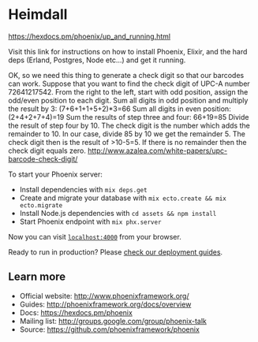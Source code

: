 # Heimdall

https://hexdocs.pm/phoenix/up_and_running.html

Visit this link for instructions on how to install Phoenix, Elixir, and the hard deps (Erland, Postgres, Node etc...) and get it running.

OK, so we need this thing to generate a check digit so that our barcodes can work.
Suppose that you want to find the check digit of UPC-A number 72641217542.
From the right to the left, start with odd position, assign the odd/even position to each digit.
Sum all digits in odd position and multiply the result by 3: (7+6+1+1+5+2)*3=66
Sum all digits in even position: (2+4+2+7+4)=19
Sum the results of step three and four: 66+19=85
Divide the result of step four by 10. The check digit is the number which adds the remainder to 10.
In our case, divide 85 by 10 we get the remainder 5.
The check digit then is the result of >10-5=5.
If there is no remainder then the check digit equals zero.
http://www.azalea.com/white-papers/upc-barcode-check-digit/


















To start your Phoenix server:

  * Install dependencies with `mix deps.get`
  * Create and migrate your database with `mix ecto.create && mix ecto.migrate`
  * Install Node.js dependencies with `cd assets && npm install`
  * Start Phoenix endpoint with `mix phx.server`

Now you can visit [`localhost:4000`](http://localhost:4000) from your browser.

Ready to run in production? Please [check our deployment guides](http://www.phoenixframework.org/docs/deployment).

## Learn more

  * Official website: http://www.phoenixframework.org/
  * Guides: http://phoenixframework.org/docs/overview
  * Docs: https://hexdocs.pm/phoenix
  * Mailing list: http://groups.google.com/group/phoenix-talk
  * Source: https://github.com/phoenixframework/phoenix
